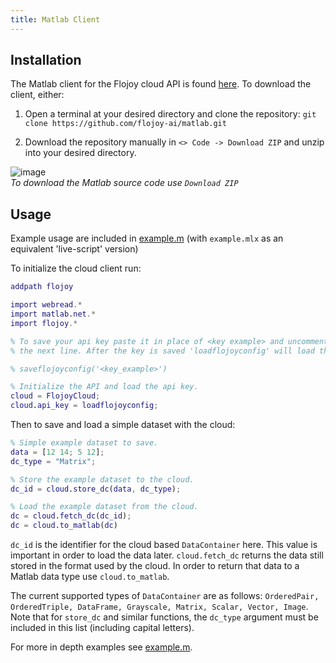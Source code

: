 ```yaml
---
title: Matlab Client
---
```


## Installation

The Matlab client for the Flojoy cloud API is found [here](https://github.com/flojoy-ai/matlab). To download the client, either: 

1. Open a terminal at your desired directory and clone the repository: `git clone https://github.com/flojoy-ai/matlab.git`

2. Download the repository manually in `<> Code -> Download ZIP` and unzip into your desired directory.

![image](/img/cloud/download.png)
*<br/>To download the Matlab source code use `Download ZIP`*

## Usage

Example usage are included in [example.m](https://github.com/flojoy-ai/matlab/blob/main/examples.m) (with `example.mlx` as an equivalent 'live-script' version)

To initialize the cloud client run:

```matlab
addpath flojoy

import webread.*
import matlab.net.*
import flojoy.*

% To save your api key paste it in place of <key example> and uncomment 
% the next line. After the key is saved 'loadflojoyconfig' will load the key.

% saveflojoyconfig('<key_example>')

% Initialize the API and load the api key.
cloud = FlojoyCloud;
cloud.api_key = loadflojoyconfig;
```

Then to save and load a simple dataset with the cloud: 

```matlab
% Simple example dataset to save.
data = [12 14; 5 12];
dc_type = "Matrix";

% Store the example dataset to the cloud.
dc_id = cloud.store_dc(data, dc_type);

% Load the example dataset from the cloud.
dc = cloud.fetch_dc(dc_id);
dc = cloud.to_matlab(dc)
```

`dc_id` is the identifier for the cloud based `DataContainer` here. This value is important in order to load the data later. `cloud.fetch_dc` returns the data still stored in the format used by the cloud. In order to return that data to a Matlab data type use `cloud.to_matlab`.

The current supported types of `DataContainer` are as follows: 
`OrderedPair, OrderedTriple, DataFrame, Grayscale, Matrix, Scalar, Vector, Image`. Note that for `store_dc` and similar functions, the `dc_type` argument must be included in this list (including capital letters).

For more in depth examples see [example.m](https://github.com/flojoy-ai/matlab/blob/main/examples.m).
